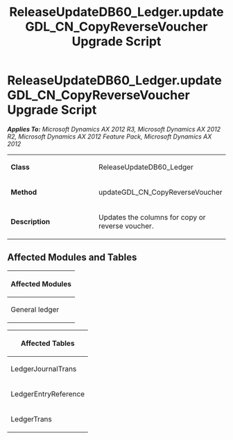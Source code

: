 ﻿---
title: ReleaseUpdateDB60_Ledger.updateGDL_CN_CopyReverseVoucher Upgrade Script
TOCTitle: ReleaseUpdateDB60_Ledger.updateGDL_CN_CopyReverseVoucher Upgrade Script
ms:assetid: 9cfdda1f-87d9-5b4b-264e-15fba46a3ad2
ms:mtpsurl: https://msdn.microsoft.com/en-us/library/JJ736615(v=AX.60)
ms:contentKeyID: 49710056
ms.date: 05/18/2015
mtps_version: v=AX.60
---

# ReleaseUpdateDB60\_Ledger.updateGDL\_CN\_CopyReverseVoucher Upgrade Script 


_**Applies To:** Microsoft Dynamics AX 2012 R3, Microsoft Dynamics AX 2012 R2, Microsoft Dynamics AX 2012 Feature Pack, Microsoft Dynamics AX 2012_

<table>
<colgroup>
<col style="width: 50%" />
<col style="width: 50%" />
</colgroup>
<tbody>
<tr class="odd">
<td><p><strong>Class</strong></p></td>
<td><p>ReleaseUpdateDB60_Ledger</p></td>
</tr>
<tr class="even">
<td><p><strong>Method</strong></p></td>
<td><p>updateGDL_CN_CopyReverseVoucher</p></td>
</tr>
<tr class="odd">
<td><p><strong>Description</strong></p></td>
<td><p>Updates the columns for copy or reverse voucher.</p></td>
</tr>
</tbody>
</table>


## Affected Modules and Tables

<table>
<colgroup>
<col style="width: 100%" />
</colgroup>
<thead>
<tr class="header">
<th><p>Affected Modules</p></th>
</tr>
</thead>
<tbody>
<tr class="odd">
<td><p>General ledger</p></td>
</tr>
</tbody>
</table>


<table>
<colgroup>
<col style="width: 100%" />
</colgroup>
<thead>
<tr class="header">
<th><p>Affected Tables</p></th>
</tr>
</thead>
<tbody>
<tr class="odd">
<td><p>LedgerJournalTrans</p></td>
</tr>
<tr class="even">
<td><p>LedgerEntryReference</p></td>
</tr>
<tr class="odd">
<td><p>LedgerTrans</p></td>
</tr>
</tbody>
</table>

  


